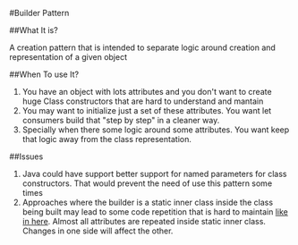#Builder Pattern

##What It is?

A creation pattern that is intended to separate logic around creation and representation of a given object


##When To use It?

1) You have an object with lots attributes and you don't want to create huge Class constructors that are hard to understand and mantain
2) You may want to initialize just a set of these attributes. You want let consumers build that "step by step" in a cleaner way.
2) Specially when there some logic around some attributes. You want keep that logic away from the class representation.


##Issues

1) Java could have support better support for named parameters for class constructors. That would prevent the need of use this pattern some times
2) Approaches where the builder is a static inner class inside the class being built may lead to some code repetition that is hard to maintain [like in here](https://www.javaworld.com/article/2074938/core-java/too-many-parameters-in-java-methods-part-3-builder-pattern.html).
Almost all attributes are repeated inside static inner class. Changes in one side will affect the other.



